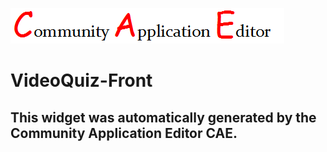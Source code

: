 ![CAE](https://github.com/CAE-Mario/application-AppTest1/blob/gh-pages/frontendComponent-VideoQuiz-Front/img/logo.png)  

VideoQuiz-Front
===================


This widget was automatically generated by the Community Application Editor CAE.  
---------------
